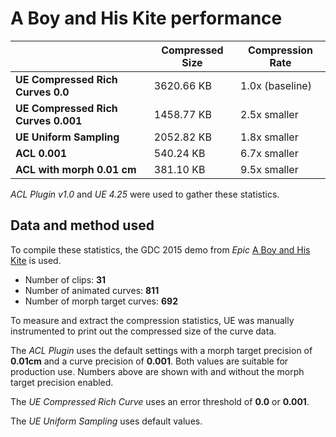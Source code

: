 # A Boy and His Kite performance

|                                      | Compressed Size | Compression Rate |
| ------------------------------------ | --------------- | ---------------- |
| **UE Compressed Rich Curves 0.0**   | 3620.66 KB      | 1.0x (baseline)  |
| **UE Compressed Rich Curves 0.001** | 1458.77 KB      | 2.5x smaller     |
| **UE Uniform Sampling**             | 2052.82 KB      | 1.8x smaller     |
| **ACL 0.001**                        | 540.24 KB       | 6.7x smaller     |
| **ACL with morph 0.01 cm**           | 381.10 KB       | 9.5x smaller     |

*ACL Plugin v1.0* and *UE 4.25* were used to gather these statistics.

## Data and method used

To compile these statistics, the GDC 2015 demo from *Epic* [A Boy and His Kite](https://www.youtube.com/watch?v=JNgsbNvkNjE) is used.

*  Number of clips: **31**
*  Number of animated curves: **811**
*  Number of morph target curves: **692**

To measure and extract the compression statistics, UE was manually instrumented to print out the compressed size of the curve data.

The *ACL Plugin* uses the default settings with a morph target precision of **0.01cm** and a curve precision of **0.001**. Both values are suitable for production use. Numbers above are shown with and without the morph target precision enabled.

The *UE Compressed Rich Curve* uses an error threshold of **0.0** or **0.001**.

The *UE Uniform Sampling* uses default values.
